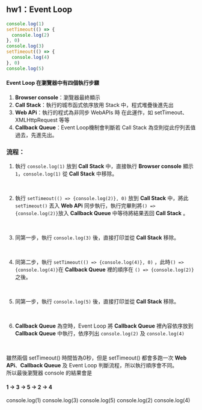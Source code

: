 ## hw1：Event Loop

```js
console.log(1) 
setTimeout(() => {
  console.log(2)
}, 0)
console.log(3)
setTimeout(() => {
  console.log(4)
}, 0)
console.log(5)
```

#### Event Loop 在瀏覽器中有四個執行步驟
1. **Browser console**：瀏覽器最終顯示
2. **Call Stack**：執行的城市函式依序放用 Stack 中，程式堆疊後進先出
3. **Web APi**：執行的程式為非同步 WebAPIs 時 在此運作，如 setTimeout、XMLHttpRequest 等等
4. **Callback Queue**：Event Loop機制會判斷若 Call Stack 為空則從此佇列丟值過去，先進先出。

### 流程：
1. 執行 `console.log(1)` 放到 **Call Stack** 中，直接執行 **Browser console** 顯示 `1`，`console.log(1)` 從  **Call Stack** 中移除。
<br>

2. 執行 `setTimeout(() => {console.log(2)}, 0)` 放到 **Call Stack** 中，將此 `setTimeout()` 丟入 **Web APi** 同步執行，執行完畢則將`() => {console.log(2)}`放入 **Callback Queue** 中等待將結果丟回 **Call Stack** 。
<br>

3. 同第一步，執行 `console.log(3)` 後，直接打印並從 **Call Stack** 移除。
<br>

4. 同第二步，執行 `setTimeout(() => {console.log(4)}, 0)` ，此時`() => {console.log(4)}`在 **Callback Queue** 裡的順序在 `() => {console.log(2)}` 之後。
<br>

5. 同第一步，執行 `console.log(5)` 後，直接打印並從 **Call Stack** 移除。
<br>

6. **Callback Queue** 為空時，Event Loop 將 **Callback Queue** 裡內容依序放到 **Callback Queue** 中執行，依序列出 `console.log(2)` 及 `console.log(4)`
<br>

雖然兩個 setTimeout() 時間皆為0秒，但是 setTimeout() 都會多跑一次 **Web APi**、**Callback Queue** 及 Event Loop 判斷流程，所以執行順序會不同。
<br>
所以最後瀏覽器 console 的結果會是
#### 1 -> 3 -> 5 -> 2 -> 4

console.log(1) 
console.log(3)
console.log(5)
console.log(2)
console.log(4)
